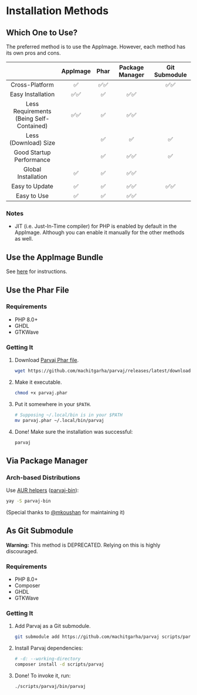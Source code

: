 # Installation Methods

## Which One to Use?

The preferred method is to use the AppImage. However, each method has its own pros and cons.

||AppImage|Phar|Package Manager|Git Submodule|
|:-:|:-:|:-:|:-:|:-:|
|Cross-Platform                              |✅  |✅✅|    |✅✅|
|Easy Installation                           |✅✅|✅  |✅✅|    |
|Less Requirements<br/>(Being Self-Contained)|✅✅|✅  |✅✅|    |
|Less (Download) Size                        |    |✅  |✅  |✅  |
|Good Startup Performance                    |    |✅  |✅✅|✅  |
|Global Installation                         |✅  |✅  |✅✅|    |
|Easy to Update                              |✅  |✅  |✅✅|✅✅|
|Easy to Use                                 |✅  |✅  |✅✅|    |

### Notes

-   JIT (i.e. Just-In-Time compiler) for PHP is enabled by default in the AppImage. Although you can enable it manually for the other methods as well.

## Use the AppImage Bundle

See [here](../../README.md#use-the-appimage-bundle) for instructions.

## Use the Phar File

### Requirements

-   PHP 8.0+
-   GHDL
-   GTKWave

### Getting It

1.  Download [Parvaj Phar file](https://github.com/machitgarha/parvaj/releases/latest/download/parvaj.phar).

    ```bash
    wget https://github.com/machitgarha/parvaj/releases/latest/download/parvaj.phar
    ```

1.  Make it executable.

    ```bash
    chmod +x parvaj.phar
    ```

1.  Put it somewhere in your `$PATH`.

    ```bash
    # Supposing ~/.local/bin is in your $PATH
    mv parvaj.phar ~/.local/bin/parvaj
    ```

1.  Done! Make sure the installation was successful:

    ```bash
    parvaj
    ```

## Via Package Manager

### Arch-based Distributions

Use [AUR helpers](https://wiki.archlinux.org/title/AUR_helpers) ([parvaj-bin](https://aur.archlinux.org/packages/parvaj-bin)):

```bash
yay -S parvaj-bin
```

(Special thanks to [@mkoushan](https://github.com/mkoushan) for maintaining it)

## As Git Submodule

**Warning:** This method is DEPRECATED. Relying on this is highly discouraged.

### Requirements

-   PHP 8.0+
-   Composer
-   GHDL
-   GTKWave

### Getting It

1.  Add Parvaj as a Git submodule.

    ```bash
    git submodule add https://github.com/machitgarha/parvaj scripts/parvaj
    ```

1.  Install Parvaj dependencies:

    ```bash
    # -d: --working-directory
    composer install -d scripts/parvaj
    ```

1.  Done! To invoke it, run:

    ```bash
    ./scripts/parvaj/bin/parvaj
    ```
